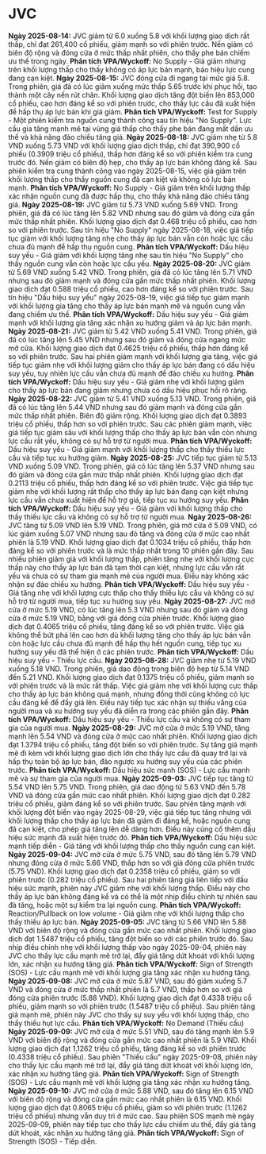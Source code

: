 # JVC

**Ngày 2025-08-14:** JVC giảm từ 6.0 xuống 5.8 với khối lượng giao dịch rất thấp, chỉ đạt 261,400 cổ phiếu, giảm mạnh so với phiên trước. Nến giảm có biên độ rộng và đóng cửa ở mức thấp nhất phiên, cho thấy phe bán chiếm ưu thế trong ngày. **Phân tích VPA/Wyckoff:** No Supply - Giá giảm nhưng trên khối lượng thấp cho thấy không có áp lực bán mạnh, báo hiệu lực cung đang cạn kiệt.
**Ngày 2025-08-15:** JVC đóng cửa đi ngang tại mức giá 5.8. Trong phiên, giá đã có lúc giảm xuống mức thấp 5.65 trước khi phục hồi, tạo thành một cây nến rút chân. Khối lượng giao dịch tăng đột biến lên 853,000 cổ phiếu, cao hơn đáng kể so với phiên trước, cho thấy lực cầu đã xuất hiện để hấp thụ áp lực bán khi giá giảm. **Phân tích VPA/Wyckoff:** Test for Supply - Một phiên kiểm tra nguồn cung thành công sau tín hiệu "No Supply". Lực cầu gia tăng mạnh mẽ tại vùng giá thấp cho thấy phe bán đang mất dần ưu thế và khả năng đảo chiều tăng giá.
**Ngày 2025-08-18:** JVC giảm nhẹ từ 5.8 VND xuống 5.73 VND với khối lượng giao dịch thấp, chỉ đạt 390,900 cổ phiếu (0.3909 triệu cổ phiếu), thấp hơn đáng kể so với phiên kiểm tra cung trước đó. Nến giảm có biên độ hẹp, cho thấy áp lực bán không đáng kể. Sau phiên kiểm tra cung thành công vào ngày 2025-08-15, việc giá giảm trên khối lượng thấp cho thấy nguồn cung đã cạn kiệt và không có lực bán mạnh. **Phân tích VPA/Wyckoff:** No Supply - Giá giảm trên khối lượng thấp xác nhận nguồn cung đã được hấp thụ, cho thấy khả năng đảo chiều tăng giá.
**Ngày 2025-08-19:** JVC giảm từ 5.73 VND xuống 5.69 VND. Trong phiên, giá đã có lúc tăng lên 5.82 VND nhưng sau đó giảm và đóng cửa gần mức thấp nhất phiên. Khối lượng giao dịch đạt 0.468 triệu cổ phiếu, cao hơn so với phiên trước. Sau tín hiệu "No Supply" ngày 2025-08-18, việc giá tiếp tục giảm với khối lượng tăng nhẹ cho thấy áp lực bán vẫn còn hoặc lực cầu chưa đủ mạnh để hấp thụ nguồn cung. **Phân tích VPA/Wyckoff:** Dấu hiệu suy yếu - Giá giảm với khối lượng tăng nhẹ sau tín hiệu "No Supply" cho thấy nguồn cung vẫn còn hoặc lực cầu yếu.
**Ngày 2025-08-20:** JVC giảm từ 5.69 VND xuống 5.42 VND. Trong phiên, giá đã có lúc tăng lên 5.71 VND nhưng sau đó giảm mạnh và đóng cửa gần mức thấp nhất phiên. Khối lượng giao dịch đạt 0.588 triệu cổ phiếu, cao hơn đáng kể so với phiên trước. Sau tín hiệu "Dấu hiệu suy yếu" ngày 2025-08-19, việc giá tiếp tục giảm mạnh với khối lượng gia tăng cho thấy áp lực bán mạnh mẽ và nguồn cung vẫn đang chiếm ưu thế. **Phân tích VPA/Wyckoff:** Dấu hiệu suy yếu - Giá giảm mạnh với khối lượng gia tăng xác nhận xu hướng giảm và áp lực bán mạnh.
**Ngày 2025-08-21:** JVC giảm từ 5.42 VND xuống 5.41 VND. Trong phiên, giá đã có lúc tăng lên 5.45 VND nhưng sau đó giảm và đóng cửa ngang mức mở cửa. Khối lượng giao dịch đạt 0.4625 triệu cổ phiếu, thấp hơn đáng kể so với phiên trước. Sau hai phiên giảm mạnh với khối lượng gia tăng, việc giá tiếp tục giảm nhẹ với khối lượng giảm cho thấy áp lực bán đang có dấu hiệu suy yếu, tuy nhiên lực cầu vẫn chưa đủ mạnh để đảo chiều xu hướng. **Phân tích VPA/Wyckoff:** Dấu hiệu suy yếu - Giá giảm nhẹ với khối lượng giảm cho thấy áp lực bán đang giảm nhưng chưa có dấu hiệu phục hồi rõ ràng.
**Ngày 2025-08-22:** JVC giảm từ 5.41 VND xuống 5.13 VND. Trong phiên, giá đã có lúc tăng lên 5.44 VND nhưng sau đó giảm mạnh và đóng cửa gần mức thấp nhất phiên. Biên độ giảm rộng. Khối lượng giao dịch đạt 0.3893 triệu cổ phiếu, thấp hơn so với phiên trước. Sau các phiên giảm mạnh, việc giá tiếp tục giảm sâu với khối lượng thấp cho thấy áp lực bán vẫn còn nhưng lực cầu rất yếu, không có sự hỗ trợ từ người mua. **Phân tích VPA/Wyckoff:** Dấu hiệu suy yếu - Giá giảm mạnh với khối lượng thấp cho thấy thiếu lực cầu và tiếp tục xu hướng giảm.
**Ngày 2025-08-25:** JVC tiếp tục giảm từ 5.13 VND xuống 5.09 VND. Trong phiên, giá có lúc tăng lên 5.37 VND nhưng sau đó giảm và đóng cửa gần mức thấp nhất phiên. Khối lượng giao dịch đạt 0.2113 triệu cổ phiếu, thấp hơn đáng kể so với phiên trước. Việc giá tiếp tục giảm nhẹ với khối lượng rất thấp cho thấy áp lực bán đang cạn kiệt nhưng lực cầu vẫn chưa xuất hiện để hỗ trợ giá, tiếp tục xu hướng suy yếu. **Phân tích VPA/Wyckoff:** Dấu hiệu suy yếu - Giá giảm với khối lượng thấp cho thấy thiếu lực cầu và không có sự hỗ trợ từ người mua.
**Ngày 2025-08-26:** JVC tăng từ 5.09 VND lên 5.19 VND. Trong phiên, giá mở cửa ở 5.09 VND, có lúc giảm xuống 5.07 VND nhưng sau đó tăng và đóng cửa ở mức cao nhất phiên là 5.19 VND. Khối lượng giao dịch đạt 0.1034 triệu cổ phiếu, thấp hơn đáng kể so với phiên trước và là mức thấp nhất trong 10 phiên gần đây. Sau nhiều phiên giảm giá với khối lượng thấp, phiên tăng nhẹ với khối lượng cực thấp này cho thấy áp lực bán đã tạm thời cạn kiệt, nhưng lực cầu vẫn rất yếu và chưa có sự tham gia mạnh mẽ của người mua. Điều này không xác nhận sự đảo chiều xu hướng. **Phân tích VPA/Wyckoff:** Dấu hiệu suy yếu - Giá tăng nhẹ với khối lượng cực thấp cho thấy thiếu lực cầu và không có sự hỗ trợ từ người mua, tiếp tục xu hướng suy yếu.
**Ngày 2025-08-27:** JVC mở cửa ở mức 5.19 VND, có lúc tăng lên 5.3 VND nhưng sau đó giảm và đóng cửa ở mức 5.19 VND, bằng với giá đóng cửa phiên trước. Khối lượng giao dịch đạt 0.4065 triệu cổ phiếu, tăng đáng kể so với phiên trước. Việc giá không thể bứt phá lên cao hơn dù khối lượng tăng cho thấy áp lực bán vẫn còn hoặc lực cầu chưa đủ mạnh để hấp thụ hết nguồn cung, tiếp tục xu hướng suy yếu đã thể hiện ở các phiên trước. **Phân tích VPA/Wyckoff:** Dấu hiệu suy yếu - Thiếu lực cầu.
**Ngày 2025-08-28:** JVC giảm nhẹ từ 5.19 VND xuống 5.18 VND. Trong phiên, giá dao động trong biên độ hẹp từ 5.14 VND đến 5.21 VND. Khối lượng giao dịch đạt 0.1375 triệu cổ phiếu, giảm mạnh so với phiên trước và là mức rất thấp. Việc giá giảm nhẹ với khối lượng cực thấp cho thấy áp lực bán không quá mạnh, nhưng đồng thời cũng không có lực cầu đáng kể để đẩy giá lên. Điều này tiếp tục xác nhận sự thiếu vắng của người mua và xu hướng suy yếu đã diễn ra trong các phiên gần đây. **Phân tích VPA/Wyckoff:** Dấu hiệu suy yếu - Thiếu lực cầu và không có sự tham gia của người mua.
**Ngày 2025-08-29:** JVC mở cửa ở mức 5.19 VND, tăng mạnh lên 5.54 VND và đóng cửa ở mức cao nhất phiên. Khối lượng giao dịch đạt 1.3794 triệu cổ phiếu, tăng đột biến so với phiên trước. Sự tăng giá mạnh mẽ đi kèm với khối lượng giao dịch lớn cho thấy lực cầu đã quay trở lại và hấp thụ toàn bộ áp lực bán, đảo ngược xu hướng suy yếu của các phiên trước. **Phân tích VPA/Wyckoff:** Dấu hiệu sức mạnh (SOS) - Lực cầu mạnh mẽ và sự tham gia của người mua.
**Ngày 2025-09-03:** JVC tiếp tục tăng từ 5.54 VND lên 5.75 VND. Trong phiên, giá dao động từ 5.63 VND đến 5.78 VND và đóng cửa gần mức cao nhất phiên. Khối lượng giao dịch đạt 0.282 triệu cổ phiếu, giảm đáng kể so với phiên trước. Sau phiên tăng mạnh với khối lượng đột biến vào ngày 2025-08-29, việc giá tiếp tục tăng nhưng với khối lượng thấp cho thấy áp lực bán đã giảm đi đáng kể, hoặc nguồn cung đã cạn kiệt, cho phép giá tăng lên dễ dàng hơn. Điều này củng cố thêm dấu hiệu sức mạnh đã xuất hiện trước đó. **Phân tích VPA/Wyckoff:** Dấu hiệu sức mạnh tiếp diễn - Giá tăng với khối lượng thấp cho thấy nguồn cung cạn kiệt.
**Ngày 2025-09-04:** JVC mở cửa ở mức 5.75 VND, sau đó tăng lên 5.79 VND nhưng đóng cửa ở mức 5.66 VND, thấp hơn so với giá đóng cửa phiên trước (5.75 VND). Khối lượng giao dịch đạt 0.2358 triệu cổ phiếu, giảm so với phiên trước (0.282 triệu cổ phiếu). Sau hai phiên tăng giá liên tiếp với dấu hiệu sức mạnh, phiên này JVC giảm nhẹ với khối lượng thấp. Điều này cho thấy áp lực bán không đáng kể và có thể là một nhịp điều chỉnh tự nhiên sau đà tăng, hoặc một sự kiểm tra lại nguồn cung. **Phân tích VPA/Wyckoff:** Reaction/Pullback on low volume - Giá giảm nhẹ với khối lượng thấp cho thấy thiếu áp lực bán.
**Ngày 2025-09-05:** JVC tăng từ 5.66 VND lên 5.88 VND với biên độ rộng và đóng cửa gần mức cao nhất phiên. Khối lượng giao dịch đạt 1.5487 triệu cổ phiếu, tăng đột biến so với các phiên trước đó. Sau nhịp điều chỉnh nhẹ với khối lượng thấp vào ngày 2025-09-04, phiên này JVC cho thấy lực cầu mạnh mẽ trở lại, đẩy giá tăng dứt khoát với khối lượng lớn, xác nhận xu hướng tăng giá. **Phân tích VPA/Wyckoff:** Sign of Strength (SOS) - Lực cầu mạnh mẽ với khối lượng gia tăng xác nhận xu hướng tăng.
**Ngày 2025-09-08:** JVC mở cửa ở mức 5.87 VND, sau đó giảm xuống 5.7 VND và đóng cửa ở mức thấp nhất phiên là 5.7 VND, thấp hơn so với giá đóng cửa phiên trước (5.88 VND). Khối lượng giao dịch đạt 0.4338 triệu cổ phiếu, giảm mạnh so với phiên trước (1.5487 triệu cổ phiếu). Sau phiên tăng giá mạnh mẽ, phiên này JVC cho thấy sự suy yếu với khối lượng thấp, cho thấy thiếu hụt lực cầu. **Phân tích VPA/Wyckoff:** No Demand (Thiếu cầu)
**Ngày 2025-09-09:** JVC mở cửa ở mức 5.51 VND, sau đó tăng mạnh lên 5.9 VND với biên độ rộng và đóng cửa gần mức cao nhất phiên là 5.9 VND. Khối lượng giao dịch đạt 1.1262 triệu cổ phiếu, tăng đáng kể so với phiên trước (0.4338 triệu cổ phiếu). Sau phiên "Thiếu cầu" ngày 2025-09-08, phiên này cho thấy lực cầu mạnh mẽ trở lại, đẩy giá tăng dứt khoát với khối lượng lớn, xác nhận xu hướng tăng giá. **Phân tích VPA/Wyckoff:** Sign of Strength (SOS) - Lực cầu mạnh mẽ với khối lượng gia tăng xác nhận xu hướng tăng.
**Ngày 2025-09-10:** JVC mở cửa ở mức 5.88 VND, sau đó tăng lên 6.15 VND với biên độ rộng và đóng cửa gần mức cao nhất phiên là 6.15 VND. Khối lượng giao dịch đạt 0.8065 triệu cổ phiếu, giảm so với phiên trước (1.1262 triệu cổ phiếu) nhưng vẫn duy trì ở mức cao. Sau phiên SOS mạnh mẽ ngày 2025-09-09, phiên này tiếp tục cho thấy lực cầu chiếm ưu thế, đẩy giá tăng dứt khoát, xác nhận xu hướng tăng giá. **Phân tích VPA/Wyckoff:** Sign of Strength (SOS) - Tiếp diễn.
